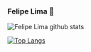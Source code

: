 ### Felipe Lima 👋

![Felipe Lima github stats](https://github-readme-stats.vercel.app/api?username=felipelima94&show_icons=true&hide_border=true)

[![Top Langs](https://github-readme-stats.vercel.app/api/top-langs/?username=felipelima94&layout=compact)](https://github.com/anuraghazra/github-readme-stats)

<!--
**felipelima94/felipelima94** is a ✨ _special_ ✨ repository because its `README.md` (this file) appears on your GitHub profile.

Here are some ideas to get you started:

- 🔭 I’m currently working on ...
- 🌱 I’m currently learning ...
- 👯 I’m looking to collaborate on ...
- 🤔 I’m looking for help with ...
- 💬 Ask me about ...
- 📫 How to reach me: ...
- 😄 Pronouns: ...
- ⚡ Fun fact: ...
-->
